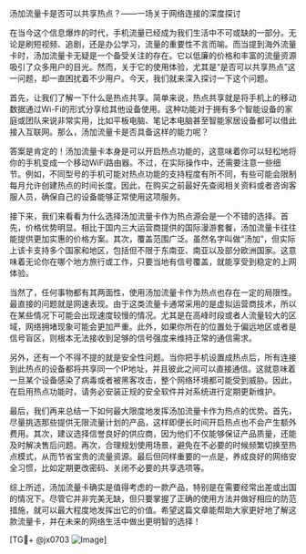 汤加流量卡是否可以共享热点？——一场关于网络连接的深度探讨

在当今这个信息爆炸的时代，手机流量已经成为我们生活中不可或缺的一部分。无论是刷短视频、追剧，还是办公学习，流量的重要性不言而喻。而当提到海外流量卡时，汤加流量卡无疑是一个备受关注的存在。它以低廉的价格和丰富的流量资源吸引了众多用户的目光。然而，关于它的使用体验，尤其是“是否可以共享热点”这一问题，却一直困扰着不少用户。今天，我们就来深入探讨一下这个问题。

首先，让我们了解一下什么是热点共享。简单来说，热点共享就是将手机上的移动数据通过Wi-Fi的形式分享给其他设备使用。这种功能对于拥有多个智能设备的家庭或团队来说非常实用，比如平板电脑、笔记本电脑甚至智能家居设备都可以借此接入互联网。那么，汤加流量卡是否具备这样的能力呢？

答案是肯定的！汤加流量卡本身是可以开启热点功能的，这意味着你可以轻松地将你的手机变成一个移动WiFi路由器。不过，在实际操作中，还需要注意一些细节。例如，不同型号的手机可能对热点功能的支持程度有所不同，有些可能会限制每月允许创建热点的时间长度。因此，在购买之前最好先查阅相关资料或者咨询客服人员，确保自己的设备能够正常使用这项服务。

接下来，我们来看看为什么选择汤加流量卡作为热点源会是一个不错的选择。首先，价格优势明显。相比于国内三大运营商提供的国际漫游套餐，汤加流量卡往往能提供更加实惠的价格方案。其次，覆盖范围广泛。虽然名字叫做“汤加”，但实际上该卡支持多个国家和地区，包括但不限于东南亚、南亚以及部分欧洲国家。这意味着无论你在哪个地方旅行或工作，只要当地有信号覆盖，就能享受到稳定的上网体验。

当然了，任何事物都有其两面性，使用汤加流量卡作为热点也存在一定的局限性。最直接的问题就是网速表现。由于这类流量卡通常采用的是虚拟运营商技术，所以在某些情况下可能会出现速度较慢的情况。尤其是在高峰时段或者人流量较大的区域，网络拥堵现象可能会更加严重。此外，如果你所在的位置处于偏远地区或者是信号盲区，则根本无法接收到足够的信号强度来维持正常的通信需求。

另外，还有一个不得不提的就是安全性问题。当你把手机设置成热点后，所有连接到此热点的设备都将共享同一个IP地址，并且彼此之间可以直接通信。这就意味着一旦某个设备感染了病毒或者被黑客攻击，整个网络环境都可能受到威胁。因此，在启用热点功能时，请务必安装正规的安全软件并对系统进行定期更新维护。

最后，我们再来总结一下如何最大限度地发挥汤加流量卡作为热点的优势。首先，尽量挑选那些提供无限流量计划的产品，这样即便长时间开启热点也不会产生额外费用。其次，建议选择信誉良好的供应商，因为他们不仅能够保证产品质量，还能及时解决售后问题。再次，合理规划使用场景，避免在不必要的时候频繁切换至热点模式，从而节省宝贵的流量资源。最后但同样重要的一点是，养成良好的网络安全习惯，比如定期更改密码、关闭不必要的共享选项等。

综上所述，汤加流量卡确实是值得考虑的一款产品，特别是在需要经常出差或出国的情况下。尽管它并非完美无缺，但只要掌握了正确的使用方法并做好相应的防范措施，就可以最大程度地发挥出它的价值。希望这篇文章能帮助大家更好地了解这款流量卡，并在未来的网络生活中做出更明智的选择！

[TG💪+ @jx0703 ![Image](https://github.com/user-attachments/assets/dbca1d08-cadb-493c-b0ec-ad6f7a83f270)]